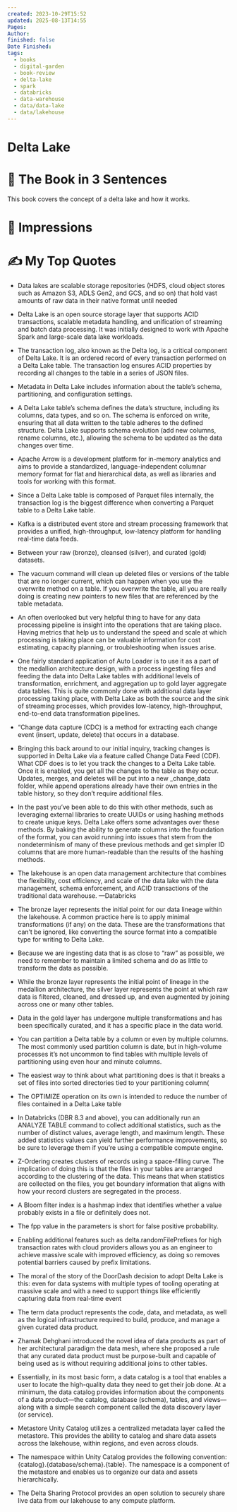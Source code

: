 ```yaml
---
created: 2023-10-29T15:52
updated: 2025-08-13T14:55
Pages: 
Author: 
finished: false
Date Finished: 
tags:
  - books
  - digital-garden
  - book-review
  - delta-lake
  - spark
  - databricks
  - data-warehouse
  - data/data-lake
  - data/lakehouse
---
```

# Delta Lake


# 🚀 The Book in 3 Sentences
This book covers the concept of a delta lake and how it works. 

# 🎨 Impressions



# ✍️ My Top  Quotes

- Data lakes are scalable storage repositories (HDFS, cloud object stores such as Amazon S3, ADLS Gen2, and GCS, and so on) that hold vast amounts of raw data in their native format until needed
 
- Delta Lake is an open source storage layer that supports ACID transactions, scalable metadata handling, and unification of streaming and batch data processing. It was initially designed to work with Apache Spark and large-scale data lake workloads.
 
- The transaction log, also known as the Delta log, is a critical component of Delta Lake. It is an ordered record of every transaction performed on a Delta Lake table. The transaction log ensures ACID properties by recording all changes to the table in a series of JSON files.
 
- Metadata in Delta Lake includes information about the table’s schema, partitioning, and configuration settings.
 
- A Delta Lake table’s schema defines the data’s structure, including its columns, data types, and so on. The schema is enforced on write, ensuring that all data written to the table adheres to the defined structure. Delta Lake supports schema evolution (add new columns, rename columns, etc.), allowing the schema to be updated as the data changes over time.
 
- Apache Arrow is a development platform for in-memory analytics and aims to provide a standardized, language-independent columnar memory format for flat and hierarchical data, as well as libraries and tools for working with this format.
 
- Since a Delta Lake table is composed of Parquet files internally, the transaction log is the biggest difference when converting a Parquet table to a Delta Lake table.
 
- Kafka is a distributed event store and stream processing framework that provides a unified, high-throughput, low-latency platform for handling real-time data feeds.
 
- Between your raw (bronze), cleansed (silver), and curated (gold) datasets.
 
- The vacuum command will clean up deleted files or versions of the table that are no longer current, which can happen when you use the overwrite method on a table. If you overwrite the table, all you are really doing is creating new pointers to new files that are referenced by the table metadata.
 
- An often overlooked but very helpful thing to have for any data processing pipeline is insight into the operations that are taking place. Having metrics that help us to understand the speed and scale at which processing is taking place can be valuable information for cost estimating, capacity planning, or troubleshooting when issues arise.
 
- One fairly standard application of Auto Loader is to use it as a part of the medallion architecture design, with a process ingesting files and feeding the data into Delta Lake tables with additional levels of transformation, enrichment, and aggregation up to gold layer aggregate data tables. This is quite commonly done with additional data layer processing taking place, with Delta Lake as both the source and the sink of streaming processes, which provides low-latency, high-throughput, end-to-end data transformation pipelines.
 
- “Change data capture (CDC) is a method for extracting each change event (insert, update, delete) that occurs in a database.
 
- Bringing this back around to our initial inquiry, tracking changes is supported in Delta Lake via a feature called Change Data Feed (CDF). What CDF does is to let you track the changes to a Delta Lake table. Once it is enabled, you get all the changes to the table as they occur. Updates, merges, and deletes will be put into a new _change_data folder, while append operations already have their own entries in the table history, so they don’t require additional files.
 
- In the past you’ve been able to do this with other methods, such as leveraging external libraries to create UUIDs or using hashing methods to create unique keys. Delta Lake offers some advantages over these methods. By baking the ability to generate columns into the foundation of the format, you can avoid running into issues that stem from the nondeterminism of many of these previous methods and get simpler ID columns that are more human-readable than the results of the hashing methods.
 
- The lakehouse is an open data management architecture that combines the flexibility, cost efficiency, and scale of the data lake with the data management, schema enforcement, and ACID transactions of the traditional data warehouse. ​—​Databricks
 
- The bronze layer represents the initial point for our data lineage within the lakehouse. A common practice here is to apply minimal transformations (if any) on the data. These are the transformations that can’t be ignored, like converting the source format into a compatible type for writing to Delta Lake.
 
- Because we are ingesting data that is as close to “raw” as possible, we need to remember to maintain a limited schema and do as little to transform the data as possible.
 
- While the bronze layer represents the initial point of lineage in the medallion architecture, the silver layer represents the point at which raw data is filtered, cleaned, and dressed up, and even augmented by joining across one or many other tables.
 
- Data in the gold layer has undergone multiple transformations and has been specifically curated, and it has a specific place in the data world.
 
- You can partition a Delta table by a column or even by multiple columns. The most commonly used partition column is date, but in high-volume processes it’s not uncommon to find tables with multiple levels of partitioning using even hour and minute columns.
 
- The easiest way to think about what partitioning does is that it breaks a set of files into sorted directories tied to your partitioning column(
 
- The OPTIMIZE operation on its own is intended to reduce the number of files contained in a Delta Lake table
 
- In Databricks (DBR 8.3 and above), you can additionally run an ANALYZE TABLE command to collect additional statistics, such as the number of distinct values, average length, and maximum length. These added statistics values can yield further performance improvements, so be sure to leverage them if you’re using a compatible compute engine.
 
- Z-Ordering creates clusters of records using a space-filling curve. The implication of doing this is that the files in your tables are arranged according to the clustering of the data. This means that when statistics are collected on the files, you get boundary information that aligns with how your record clusters are segregated in the process.
 
- A Bloom filter index is a hashmap index that identifies whether a value probably exists in a file or definitely does not.
 
- The fpp value in the parameters is short for false positive probability.
 
- Enabling additional features such as delta.randomFilePrefixes for high transaction rates with cloud providers allows you as an engineer to achieve massive scale with improved efficiency, as doing so removes potential barriers caused by prefix limitations.
 
- The moral of the story of the DoorDash decision to adopt Delta Lake is this: even for data systems with multiple types of tooling operating at massive scale and with a need to support things like efficiently capturing data from real-time event
 
- The term data product represents the code, data, and metadata, as well as the logical infrastructure required to build, produce, and manage a given curated data product.
 
- Zhamak Dehghani introduced the novel idea of data products as part of her architectural paradigm the data mesh, where she proposed a rule that any curated data product must be purpose-built and capable of being used as is without requiring additional joins to other tables.
 
- Essentially, in its most basic form, a data catalog is a tool that enables a user to locate the high-quality data they need to get their job done. At a minimum, the data catalog provides information about the components of a data product—the catalog, database (schema), tables, and views—along with a simple search component called the data discovery layer (or service).
 
- Metastore Unity Catalog utilizes a centralized metadata layer called the metastore. This provides the ability to catalog and share data assets across the lakehouse, within regions, and even across clouds.
 
- The namespace within Unity Catalog provides the following convention: \{catalog\}.\{database/schema\}.\{table\}. The namespace is a component of the metastore and enables us to organize our data and assets hierarchically.
 
- The Delta Sharing Protocol provides an open solution to securely share live data from our lakehouse to any compute platform.
 
